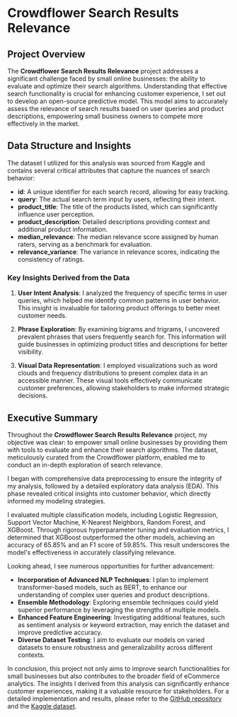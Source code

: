 # Crowdflower Search Results Relevance

## Project Overview

The **Crowdflower Search Results Relevance** project addresses a significant challenge faced by small online businesses: the ability to evaluate and optimize their search algorithms. Understanding that effective search functionality is crucial for enhancing customer experience, I set out to develop an open-source predictive model. This model aims to accurately assess the relevance of search results based on user queries and product descriptions, empowering small business owners to compete more effectively in the market.

## Data Structure and Insights

The dataset I utilized for this analysis was sourced from Kaggle and contains several critical attributes that capture the nuances of search behavior:

- **id**: A unique identifier for each search record, allowing for easy tracking.
- **query**: The actual search term input by users, reflecting their intent.
- **product_title**: The title of the products listed, which can significantly influence user perception.
- **product_description**: Detailed descriptions providing context and additional product information.
- **median_relevance**: The median relevance score assigned by human raters, serving as a benchmark for evaluation.
- **relevance_variance**: The variance in relevance scores, indicating the consistency of ratings.

### Key Insights Derived from the Data

1. **User Intent Analysis**: I analyzed the frequency of specific terms in user queries, which helped me identify common patterns in user behavior. This insight is invaluable for tailoring product offerings to better meet customer needs.

2. **Phrase Exploration**: By examining bigrams and trigrams, I uncovered prevalent phrases that users frequently search for. This information will guide businesses in optimizing product titles and descriptions for better visibility.

3. **Visual Data Representation**: I employed visualizations such as word clouds and frequency distributions to present complex data in an accessible manner. These visual tools effectively communicate customer preferences, allowing stakeholders to make informed strategic decisions.

## Executive Summary

Throughout the **Crowdflower Search Results Relevance** project, my objective was clear: to empower small online businesses by providing them with tools to evaluate and enhance their search algorithms. The dataset, meticulously curated from the Crowdflower platform, enabled me to conduct an in-depth exploration of search relevance.

I began with comprehensive data preprocessing to ensure the integrity of my analysis, followed by a detailed exploratory data analysis (EDA). This phase revealed critical insights into customer behavior, which directly informed my modeling strategies.

I evaluated multiple classification models, including Logistic Regression, Support Vector Machine, K-Nearest Neighbors, Random Forest, and XGBoost. Through rigorous hyperparameter tuning and evaluation metrics, I determined that XGBoost outperformed the other models, achieving an accuracy of 65.85% and an F1 score of 59.85%. This result underscores the model's effectiveness in accurately classifying relevance.

Looking ahead, I see numerous opportunities for further advancement:
- **Incorporation of Advanced NLP Techniques**: I plan to implement transformer-based models, such as BERT, to enhance our understanding of complex user queries and product descriptions.
- **Ensemble Methodology**: Exploring ensemble techniques could yield superior performance by leveraging the strengths of multiple models.
- **Enhanced Feature Engineering**: Investigating additional features, such as sentiment analysis or keyword extraction, may enrich the dataset and improve predictive accuracy.
- **Diverse Dataset Testing**: I aim to evaluate our models on varied datasets to ensure robustness and generalizability across different contexts.

In conclusion, this project not only aims to improve search functionalities for small businesses but also contributes to the broader field of eCommerce analytics. The insights I derived from this analysis can significantly enhance customer experiences, making it a valuable resource for stakeholders. For a detailed implementation and results, please refer to the [GitHub repository](your-github-repo-link-here) and the [Kaggle dataset](your-kaggle-dataset-link-here).
